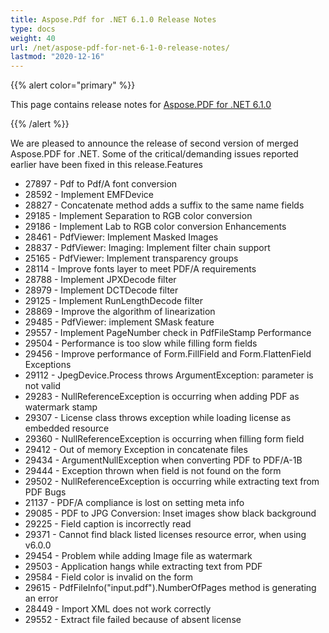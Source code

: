 ```yaml
---
title: Aspose.Pdf for .NET 6.1.0 Release Notes
type: docs
weight: 40
url: /net/aspose-pdf-for-net-6-1-0-release-notes/
lastmod: "2020-12-16"
---
```


{{% alert color="primary" %}} 

This page contains release notes for [Aspose.PDF for .NET 6.1.0](http://www.aspose.com/downloads/pdf/net/new-releases/aspose.pdf-for-.net-6.1.0/)

{{% /alert %}} 

We are pleased to announce the release of second version of merged Aspose.PDF for .NET. Some of the critical/demanding issues reported earlier have been fixed in this release.Features 

- 27897 - Pdf to Pdf/A font conversion
- 28592 - Implement EMFDevice
- 28827 - Concatenate method adds a suffix to the same name fields
- 29185 - Implement Separation to RGB color conversion
- 29186 - Implement Lab to RGB color conversion
  Enhancements 
- 28461 - PdfViewer: Implement Masked Images
- 28837 - PdfViewer: Imaging: Implement filter chain support
- 25165 - PdfViewer: Implement transparency groups
- 28114 - Improve fonts layer to meet PDF/A requirements
- 28788 - Implement JPXDecode filter
- 28979 - Implement DCTDecode filter
- 29125 - Implement RunLengthDecode filter
- 28869 - Improve the algorithm of linearization
- 29485 - PdfViewer: implement SMask feature
- 29557 - Implement PageNumber check in PdfFileStamp
  Performance 
- 29504 - Performance is too slow while filling form fields
- 29456 - Improve performance of Form.FillField and Form.FlattenField
  Exceptions 
- 29112 - JpegDevice.Process throws ArgumentException: parameter is not valid
- 29283 - NullReferenceException is occurring when adding PDF as watermark stamp
- 29307 - License class throws exception while loading license as embedded resource
- 29360 - NullReferenceException is occurring when filling form field
- 29412 - Out of memory Exception in concatenate files
- 29434 - ArgumentNullException when converting PDF to PDF/A-1B
- 29444 - Exception thrown when field is not found on the form
- 29502 - NullReferenceException is occurring while extracting text from PDF
  Bugs 
- 21137 - PDF/A compliance is lost on setting meta info
- 29085 - PDF to JPG Conversion: Inset images show black background
- 29225 - Field caption is incorrectly read
- 29371 - Cannot find black listed licenses resource error, when using v6.0.0
- 29454 - Problem while adding Image file as watermark
- 29503 - Application hangs while extracting text from PDF
- 29584 - Field color is invalid on the form
- 29615 - PdfFileInfo("input.pdf").NumberOfPages method is generating an error
- 28449 - Import XML does not work correctly
- 29552 - Extract file failed because of absent license
